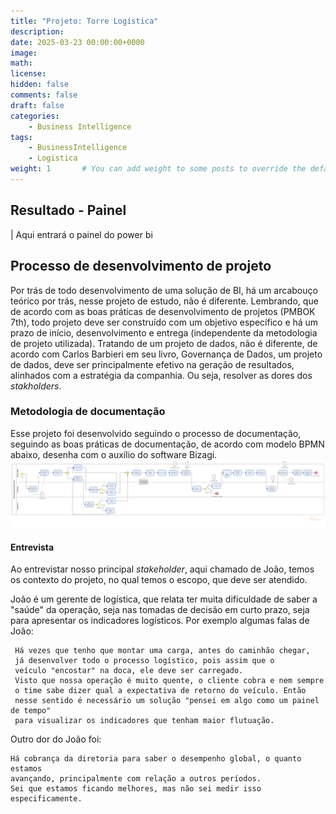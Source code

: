 ```yaml
---
title: "Projeto: Torre Logística"
description: 
date: 2025-03-23 00:00:00+0000
image: 
math: 
license: 
hidden: false
comments: false
draft: false
categories:
    - Business Intelligence
tags:
    - BusinessIntelligence
    - Logistica
weight: 1       # You can add weight to some posts to override the default sorting (date descending)
---
```


## Resultado - Painel

| Aqui entrará o painel do power bi

## Processo de desenvolvimento de projeto

Por trás de todo desenvolvimento de uma solução de BI, há um arcabouço teórico por trás, nesse projeto de estudo, não é diferente. Lembrando, que de acordo com as boas práticas de desenvolvimento de projetos (PMBOK 7th),
todo projeto deve ser construído com um objetivo específico e há um prazo de início, desenvolvimento e entrega (independente da metodologia de projeto utilizada).
Tratando de um projeto de dados, não é diferente, de acordo com Carlos Barbieri em seu livro, Governança de Dados,
um projeto de dados, deve ser principalmente efetivo na geração de resultados, alinhados com a estratégia da companhia. Ou seja, resolver as dores dos *stakholders*.

### Metodologia de documentação

Esse projeto foi desenvolvido seguindo o processo de documentação, seguindo as boas práticas de documentação, de acordo com modelo BPMN abaixo, desenha com o auxílio do software Bizagi.
![documentação](DocumentacaoParaProjetosDeBI.png)

#### Entrevista

Ao entrevistar nosso principal *stakeholder*, aqui chamado de João, temos os contexto do projeto, no qual temos o escopo, que deve ser atendido.

João é um gerente de logística, que relata ter muita dificuldade de saber a "saúde" da operação, seja nas tomadas de decisão em curto prazo, seja para apresentar os indicadores logísticos.
Por exemplo algumas falas de João:

     Há vezes que tenho que montar uma carga, antes do caminhão chegar,
     já desenvolver todo o processo logístico, pois assim que o
     veículo "encostar" na doca, ele deve ser carregado.
     Visto que nossa operação é muito quente, o cliente cobra e nem sempre
     o time sabe dizer qual a expectativa de retorno do veículo. Então
     nesse sentido é necessário um solução "pensei em algo como um painel de tempo"
     para visualizar os indicadores que tenham maior flutuação.

Outro dor do João foi:

    Há cobrança da diretoria para saber o desempenho global, o quanto estamos
    avançando, principalmente com relação a outros períodos.
    Sei que estamos ficando melhores, mas não sei medir isso especificamente.
